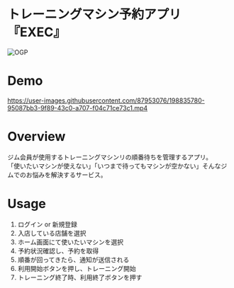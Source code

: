 # トレーニングマシン予約アプリ『EXEC』

![OGP](https://user-images.githubusercontent.com/87953076/198834499-7a485c43-0572-4c23-9b70-85f23bb80420.jpg)

# Demo
https://user-images.githubusercontent.com/87953076/198835780-95087bb3-9f89-43c0-a707-f04c71ce73c1.mp4

# Overview
ジム会員が使用するトレーニングマシンリの順番待ちを管理するアプリ。<br>
「使いたいマシンが使えない」「いつまで待ってもマシンが空かない」そんなジムでのお悩みを解決するサービス。

# Usage
1. ログイン or 新規登録
3. 入店している店舗を選択
4. ホーム画面にて使いたいマシンを選択
5. 予約状況確認し、予約を取得
6. 順番が回ってきたら、通知が送信される
7. 利用開始ボタンを押し、トレーニング開始
8. トレーニング終了時、利用終了ボタンを押す
